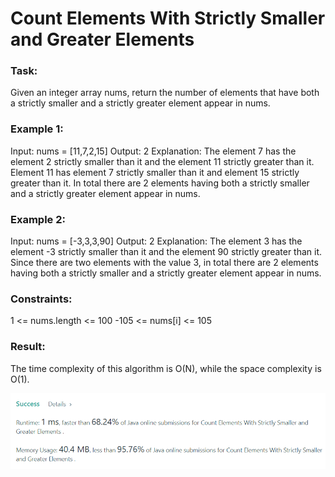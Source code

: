 # Count Elements With Strictly Smaller and Greater Elements

### Task:

Given an integer array nums, return the number of elements that have both a strictly smaller and a strictly greater 
element appear in nums.

### Example 1:

Input: nums = [11,7,2,15]
Output: 2
Explanation: The element 7 has the element 2 strictly smaller than it and the element 11 strictly greater than it.
Element 11 has element 7 strictly smaller than it and element 15 strictly greater than it.
In total there are 2 elements having both a strictly smaller and a strictly greater element appear in nums.

### Example 2:

Input: nums = [-3,3,3,90]
Output: 2
Explanation: The element 3 has the element -3 strictly smaller than it and the element 90 strictly greater than it.
Since there are two elements with the value 3, in total there are 2 elements having both a strictly smaller and a strictly greater element appear in nums.

### Constraints:

1 <= nums.length <= 100
-105 <= nums[i] <= 105

### Result:

The time complexity of this algorithm is O(N), while the space complexity is O(1).

![img.png](img.png)